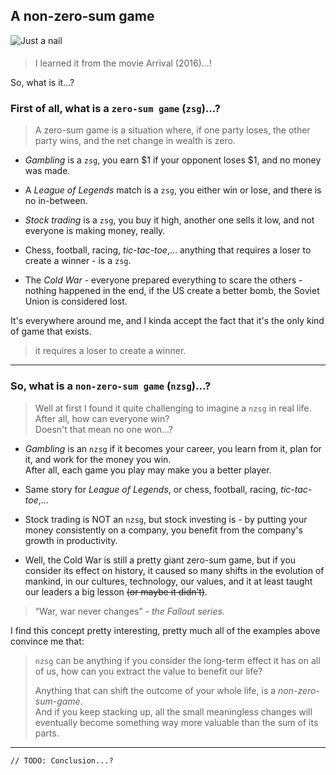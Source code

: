 <!--
cover_image: /api/v1/files/preview/FTb%20QL/2022_18_08/000066.JPG
title: A non-zero-sum game
dob:
author: @HBP
tags: arrival-2016, hhp
-->

## A non-zero-sum game

<img src="https://alpha-sneu.xyz/api/v1/files/preview/FTb%20QL/2022_18_08/000066.JPG" alt="Just a nail" style="max-height: 251px;display: block;margin: auto;margin-bottom: 1.2rem;" />

> I learned it from the movie Arrival (2016)...!
> 

So, what is it...?

### First of all, what is a `zero-sum game` (`zsg`)...?

> A zero-sum game is a situation where, if one party loses, the other party wins, and the net change in wealth is zero.
> 
- *Gambling* is a `zsg`, you earn $1 if your opponent loses $1, and no money was made.

- A *League of Legends* match is a `zsg`, you either win or lose, and there is no in-between.

- *Stock trading* is a `zsg`, you buy it high, another one sells it low, and not everyone is making money, really.

- Chess, football, racing, *tic-tac-toe*,... anything that requires a loser to create a winner - is a `zsg`.

- The *Cold War* - everyone prepared everything to scare the others - nothing happened in the end, if the US create a better bomb, the Soviet Union is considered lost.

It's everywhere around me, and I kinda accept the fact that it's the only kind of game that exists.

> it requires a loser to create a winner.
> 

---

### So, what is a `non-zero-sum game` (`nzsg`)...?

> Well at first I found it quite challenging to imagine a `nzsg` in real life.  
> After all, how can everyone win?  
> Doesn't that mean no one won...?

- *Gambling* is an `nzsg` if it becomes your career, you learn from it, plan for it, and work for the money you win.  
After all, each game you play may make you a better player.

- Same story for *League of Legends*, or chess, football, racing, *tic-tac-toe*,...

- Stock trading is NOT an `nzsg`, but stock investing is - by putting your money consistently on a company, you benefit from the company's growth in productivity.

- Well, the Cold War is still a pretty giant zero-sum game, but if you consider its effect on history, it caused so many shifts in the evolution of mankind, in our cultures, technology, our values, and it at least taught our leaders a big lesson ~~(or maybe it didn’t)~~.

> “War, war never changes” - *the Fallout series.*

I find this concept pretty interesting, pretty much all of the examples above convince me that:

> `nzsg` can be anything if you consider the long-term effect it has on all of us, how can you extract the value to benefit our life?  
> 
> Anything that can shift the outcome of your whole life, is a *non-zero-sum-game*.  
> And if you keep stacking up, all the small meaningless changes will eventually become something way more valuable than the sum of its parts.

---

`// TODO: Conclusion...?`
